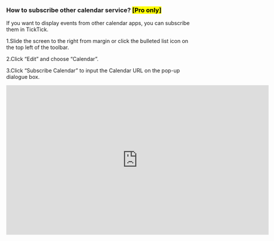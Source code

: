 ### How to subscribe other calendar service? <mark>[Pro only]</mark>
If you want to display events from other calendar apps, you can subscribe them in TickTick.


1.Slide the screen to the right from margin or click the bulleted list icon on the top left of the toolbar.

2.Click “Edit” and choose “Calendar”.

3.Click “Subscribe Calendar” to input the Calendar URL on the pop-up dialogue box.

<iframe width="700" height="400" src="https://www.youtube.com/embed/-wKLzzvLMsU?list=PLbWRKVi0_aTFbQcYoQHar2TR88yoO190U" frameborder="0" allowfullscreen></iframe>
